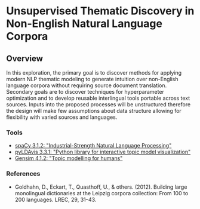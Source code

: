 # Unsupervised Thematic Discovery in Non-English Natural Language Corpora

## Overview

In this exploration, the primary goal is to discover methods for applying modern NLP thematic modeling to generate intuition over non-English language corpora without requiring source document translation. Secondary goals are to discover techniques for hyperparameter optimization and to develop reusable interlingual tools portable across text sources.  Inputs into the proposed processes will be unstructured therefore the design will make few assumptions about data structure allowing for flexibility with varied sources and languages.

### Tools
* [spaCy 3.1.2: "Industrial-Strength Natural Language Processing"](https://spacy.io/)
* [pyLDAvis 3.3.1: "Python library for interactive topic model visualization"](https://pyldavis.readthedocs.io/en/latest/readme.html)
* [Gensim 4.1.2: "Topic modelling for humans"](https://radimrehurek.com/gensim/index.html)

### References

* Goldhahn, D., Eckart, T., Quasthoff, U., & others. (2012). Building large monolingual dictionaries at the Leipzig corpora collection: From 100 to 200 languages. LREC, 29, 31–43.

